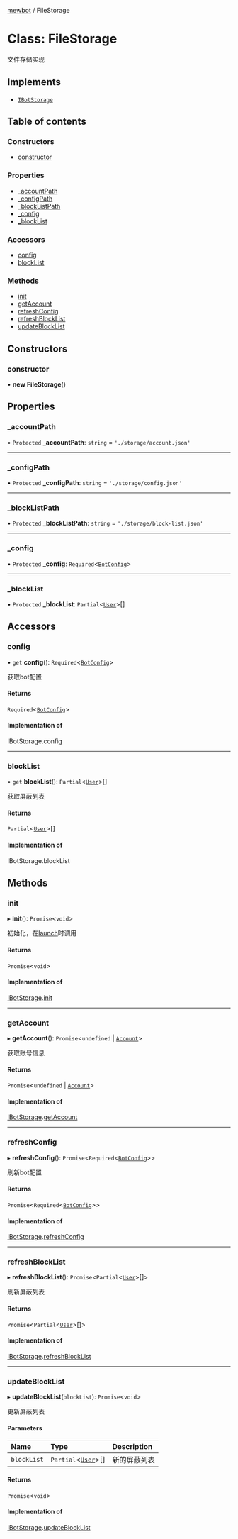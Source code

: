 [mewbot](../README.md) / FileStorage

# Class: FileStorage

文件存储实现

## Implements

- [`IBotStorage`](../interfaces/IBotStorage.md)

## Table of contents

### Constructors

- [constructor](FileStorage.md#constructor)

### Properties

- [\_accountPath](FileStorage.md#_accountpath)
- [\_configPath](FileStorage.md#_configpath)
- [\_blockListPath](FileStorage.md#_blocklistpath)
- [\_config](FileStorage.md#_config)
- [\_blockList](FileStorage.md#_blocklist)

### Accessors

- [config](FileStorage.md#config)
- [blockList](FileStorage.md#blocklist)

### Methods

- [init](FileStorage.md#init)
- [getAccount](FileStorage.md#getaccount)
- [refreshConfig](FileStorage.md#refreshconfig)
- [refreshBlockList](FileStorage.md#refreshblocklist)
- [updateBlockList](FileStorage.md#updateblocklist)

## Constructors

### constructor

• **new FileStorage**()

## Properties

### \_accountPath

• `Protected` **\_accountPath**: `string` = `'./storage/account.json'`

___

### \_configPath

• `Protected` **\_configPath**: `string` = `'./storage/config.json'`

___

### \_blockListPath

• `Protected` **\_blockListPath**: `string` = `'./storage/block-list.json'`

___

### \_config

• `Protected` **\_config**: `Required`<[`BotConfig`](../interfaces/BotConfig.md)\>

___

### \_blockList

• `Protected` **\_blockList**: `Partial`<[`User`](../interfaces/User.md)\>[]

## Accessors

### config

• `get` **config**(): `Required`<[`BotConfig`](../interfaces/BotConfig.md)\>

获取bot配置

#### Returns

`Required`<[`BotConfig`](../interfaces/BotConfig.md)\>

#### Implementation of

IBotStorage.config

___

### blockList

• `get` **blockList**(): `Partial`<[`User`](../interfaces/User.md)\>[]

获取屏蔽列表

#### Returns

`Partial`<[`User`](../interfaces/User.md)\>[]

#### Implementation of

IBotStorage.blockList

## Methods

### init

▸ **init**(): `Promise`<`void`\>

初始化，在[launch](../interfaces/IBot.md#launch)时调用

#### Returns

`Promise`<`void`\>

#### Implementation of

[IBotStorage](../interfaces/IBotStorage.md).[init](../interfaces/IBotStorage.md#init)

___

### getAccount

▸ **getAccount**(): `Promise`<`undefined` \| [`Account`](../interfaces/Account.md)\>

获取账号信息

#### Returns

`Promise`<`undefined` \| [`Account`](../interfaces/Account.md)\>

#### Implementation of

[IBotStorage](../interfaces/IBotStorage.md).[getAccount](../interfaces/IBotStorage.md#getaccount)

___

### refreshConfig

▸ **refreshConfig**(): `Promise`<`Required`<[`BotConfig`](../interfaces/BotConfig.md)\>\>

刷新bot配置

#### Returns

`Promise`<`Required`<[`BotConfig`](../interfaces/BotConfig.md)\>\>

#### Implementation of

[IBotStorage](../interfaces/IBotStorage.md).[refreshConfig](../interfaces/IBotStorage.md#refreshconfig)

___

### refreshBlockList

▸ **refreshBlockList**(): `Promise`<`Partial`<[`User`](../interfaces/User.md)\>[]\>

刷新屏蔽列表

#### Returns

`Promise`<`Partial`<[`User`](../interfaces/User.md)\>[]\>

#### Implementation of

[IBotStorage](../interfaces/IBotStorage.md).[refreshBlockList](../interfaces/IBotStorage.md#refreshblocklist)

___

### updateBlockList

▸ **updateBlockList**(`blockList`): `Promise`<`void`\>

更新屏蔽列表

#### Parameters

| Name | Type | Description |
| :------ | :------ | :------ |
| `blockList` | `Partial`<[`User`](../interfaces/User.md)\>[] | 新的屏蔽列表 |

#### Returns

`Promise`<`void`\>

#### Implementation of

[IBotStorage](../interfaces/IBotStorage.md).[updateBlockList](../interfaces/IBotStorage.md#updateblocklist)
